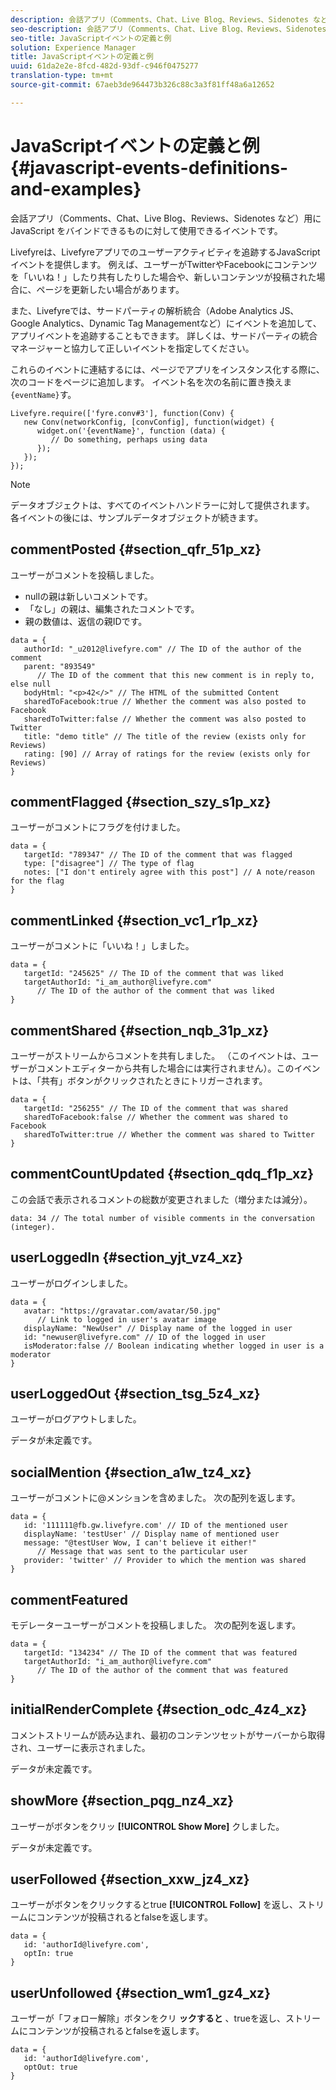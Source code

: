 ```yaml
---
description: 会話アプリ（Comments、Chat、Live Blog、Reviews、Sidenotes など）用に JavaScript をバインドできるものに対して使用できるイベントです。
seo-description: 会話アプリ（Comments、Chat、Live Blog、Reviews、Sidenotes など）用に JavaScript をバインドできるものに対して使用できるイベントです。
seo-title: JavaScriptイベントの定義と例
solution: Experience Manager
title: JavaScriptイベントの定義と例
uuid: 61da2e2e-8fcd-482d-93df-c946f0475277
translation-type: tm+mt
source-git-commit: 67aeb3de964473b326c88c3a3f81ff48a6a12652

---
```



# JavaScriptイベントの定義と例{#javascript-events-definitions-and-examples}

会話アプリ（Comments、Chat、Live Blog、Reviews、Sidenotes など）用に JavaScript をバインドできるものに対して使用できるイベントです。

Livefyreは、Livefyreアプリでのユーザーアクティビティを追跡するJavaScriptイベントを提供します。 例えば、ユーザーがTwitterやFacebookにコンテンツを「いいね！」したり共有したりした場合や、新しいコンテンツが投稿された場合に、ページを更新したい場合があります。

また、Livefyreでは、サードパーティの解析統合（Adobe Analytics JS、Google Analytics、Dynamic Tag Managementなど）にイベントを追加して、アプリイベントを追跡することもできます。 詳しくは、サードパーティの統合マネージャーと協力して正しいイベントを指定してください。

これらのイベントに連結するには、ページでアプリをインスタンス化する際に、次のコードをページに追加します。 イベント名を次の名前に置き換えま `{eventName}`す。

```
Livefyre.require(['fyre.conv#3'], function(Conv) { 
   new Conv(networkConfig, [convConfig], function(widget) { 
      widget.on('{eventName}', function (data) { 
         // Do something, perhaps using data 
      }); 
   }); 
});
```

>[!NOTE]
>
>データオブジェクトは、すべてのイベントハンドラーに対して提供されます。 各イベントの後には、サンプルデータオブジェクトが続きます。

## commentPosted {#section_qfr_51p_xz}

ユーザーがコメントを投稿しました。

* nullの親は新しいコメントです。
* 「なし」の親は、編集されたコメントです。
* 親の数値は、返信の親IDです。

```
data = { 
   authorId: "_u2012@livefyre.com" // The ID of the author of the comment  
   parent: "893549"  
      // The ID of the comment that this new comment is in reply to, else null 
   bodyHtml: "<p>42</>" // The HTML of the submitted Content 
   sharedToFacebook:true // Whether the comment was also posted to Facebook 
   sharedToTwitter:false // Whether the comment was also posted to Twitter 
   title: "demo title" // The title of the review (exists only for Reviews) 
   rating: [90] // Array of ratings for the review (exists only for Reviews) 
} 
```

## commentFlagged {#section_szy_s1p_xz}

ユーザーがコメントにフラグを付けました。

```
data = { 
   targetId: "789347" // The ID of the comment that was flagged 
   type: ["disagree"] // The type of flag 
   notes: ["I don't entirely agree with this post"] // A note/reason for the flag 
}
```

## commentLinked {#section_vc1_r1p_xz}

ユーザーがコメントに「いいね！」しました。

```
data = { 
   targetId: "245625" // The ID of the comment that was liked 
   targetAuthorId: "i_am_author@livefyre.com"  
      // The ID of the author of the comment that was liked 
} 
```

## commentShared {#section_nqb_31p_xz}

ユーザーがストリームからコメントを共有しました。 （このイベントは、ユーザーがコメントエディターから共有した場合には実行されません）。このイベントは、「共有」ボタンがクリックされたときにトリガーされます。

```
data = { 
   targetId: "256255" // The ID of the comment that was shared 
   sharedToFacebook:false // Whether the comment was shared to Facebook 
   sharedToTwitter:true // Whether the comment was shared to Twitter 
}
```

## commentCountUpdated {#section_qdq_f1p_xz}

この会話で表示されるコメントの総数が変更されました（増分または減分）。

```
data: 34 // The total number of visible comments in the conversation (integer). 
```

## userLoggedIn {#section_yjt_vz4_xz}

ユーザーがログインしました。

```
data = { 
   avatar: "https://gravatar.com/avatar/50.jpg"  
      // Link to logged in user's avatar image 
   displayName: "NewUser" // Display name of the logged in user 
   id: "newuser@livefyre.com" // ID of the logged in user 
   isModerator:false // Boolean indicating whether logged in user is a moderator 
}
```

## userLoggedOut {#section_tsg_5z4_xz}

ユーザーがログアウトしました。

データが未定義です。

## socialMention {#section_a1w_tz4_xz}

ユーザーがコメントに@メンションを含めました。 次の配列を返します。

```
data = { 
   id: '111111@fb.gw.livefyre.com' // ID of the mentioned user 
   displayName: 'testUser' // Display name of mentioned user 
   message: "@testUser Wow, I can't believe it either!"  
      // Message that was sent to the particular user 
   provider: 'twitter' // Provider to which the mention was shared 
} 
```

## commentFeatured

モデレーターユーザーがコメントを投稿しました。 次の配列を返します。

```
data = { 
   targetId: "134234" // The ID of the comment that was featured 
   targetAuthorId: "i_am_author@livefyre.com"  
      // The ID of the author of the comment that was featured 
}
```

## initialRenderComplete {#section_odc_4z4_xz}

コメントストリームが読み込まれ、最初のコンテンツセットがサーバーから取得され、ユーザーに表示されました。

データが未定義です。

## showMore {#section_pqg_nz4_xz}

ユーザーがボタンをクリッ **[!UICONTROL Show More]** クしました。

データが未定義です。

## userFollowed {#section_xxw_jz4_xz}

ユーザーがボタンをクリックするとtrue **[!UICONTROL Follow]** を返し、ストリームにコンテンツが投稿されるとfalseを返します。

```
data = { 
   id: 'authorId@livefyre.com', 
   optIn: true 
}
```

## userUnfollowed {#section_wm1_gz4_xz}

ユーザーが「フォロー解除」ボタンをクリ **ックすると** 、trueを返し、ストリームにコンテンツが投稿されるとfalseを返します。

```
data = { 
   id: 'authorId@livefyre.com', 
   optOut: true 
}
```

